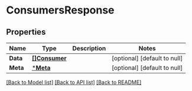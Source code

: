 # ConsumersResponse

## Properties
Name | Type | Description | Notes
------------ | ------------- | ------------- | -------------
**Data** | [**[]Consumer**](Consumer.md) |  | [optional] [default to null]
**Meta** | [***Meta**](meta.md) |  | [optional] [default to null]

[[Back to Model list]](../README.md#documentation-for-models) [[Back to API list]](../README.md#documentation-for-api-endpoints) [[Back to README]](../README.md)

